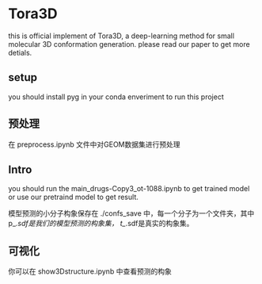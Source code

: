 # Tora3D
this is official implement of Tora3D, a deep-learning method for small molecular 3D conformation generation. please read our paper to get more detials.

## setup
you should install pyg in your conda enveriment to run this project

## 预处理
在 preprocess.ipynb 文件中对GEOM数据集进行预处理

## Intro 
you should run the main_drugs-Copy3_ot-1088.ipynb to get trained model or use our pretraind model to get result.

模型预测的小分子构象保存在 ./confs_save 中，每一个分子为一个文件夹，其中p_*.sdf是我们的模型预测的构象集， t_*.sdf是真实的构象集。

## 可视化
你可以在 show3Dstructure.ipynb 中查看预测的构象 



